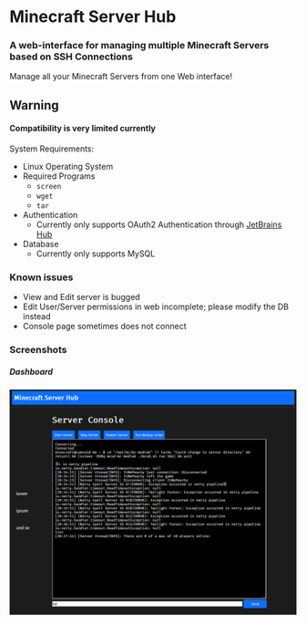# Minecraft Server Hub
### A web-interface for managing multiple Minecraft Servers based on SSH Connections

Manage all your Minecraft Servers from one Web interface!

## Warning
#### Compatibility is very limited currently
System Requirements:
- Linux Operating System
- Required Programs
  - `screen`
  - `wget`
  - `tar`
- Authentication
  - Currently only supports OAuth2 Authentication through [JetBrains Hub](https://www.jetbrains.com/hub/)
- Database
  - Currently only supports MySQL

### Known issues
- View and Edit server is bugged
- Edit User/Server permissions in web incomplete; please modify the DB instead
- Console page sometimes does not connect

### Screenshots
##### Dashboard

[![Dashboard](https://raw.githubusercontent.com/comroid-git/mc-server-hub/main/docs/img/dashboard.png)](https://mc.comroid.org)
